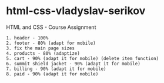 # html-css-vladyslav-serikov

HTML and CSS - Course Assignment

    1. header - 100%
    2. footer - 80% (adapt for mobile)
    3. fix the main page sizes
    4. products - 80% (adaptize)
    5. cart - 90% (adapt it for mobile) (delete item function)
    6. summit shield jacket - 90% (adapt it for mobile)
    7. billing - 90% (adapt it for mobile)
    8. paid - 90% (adapt it for mobile)
